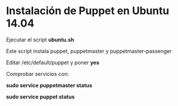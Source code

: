 # Instalación de Puppet en Ubuntu 14.04

Ejecutar el script **ubuntu.sh**

Este script instala puppet, puppetmaster y puppetmaster-passenger

Editar /etc/default/puppet y poner **yes**

Comprobar servicios con:

**sudo service puppetmaster status**

**sudo service puppet status**
